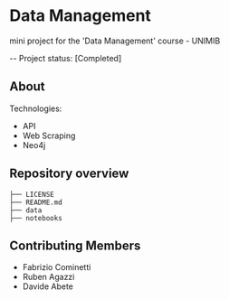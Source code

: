 # Data Management

mini project for the 'Data Management' course - UNIMIB

-- Project status: [Completed]

## About

Technologies:

- API
- Web Scraping
- Neo4j

## Repository overview

```
├── LICENSE
├── README.md
├── data
├── notebooks
```

## Contributing Members

- Fabrizio Cominetti
- Ruben Agazzi
- Davide Abete